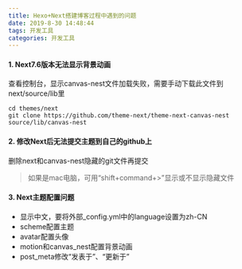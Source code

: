 ```yaml
---
title: Hexo+Next搭建博客过程中遇到的问题
date: 2019-8-30 14:48:44
tags: 开发工具
categories: 开发工具
---
```


#### 1. Next7.6版本无法显示背景动画
查看控制台，显示canvas-nest文件加载失败，需要手动下载此文件到next/source/lib里
```
cd themes/next
git clone https://github.com/theme-next/theme-next-canvas-nest source/lib/canvas-nest
```

#### 2. 修改Next后无法提交主题到自己的github上
删除next和canvas-nest隐藏的git文件再提交
> 如果是mac电脑，可用“shift+command+>”显示或不显示隐藏文件

#### 3. Next主题配置问题
* 显示中文，要将外部_config.yml中的language设置为zh-CN
* scheme配置主题
* avatar配置头像
* motion和canvas_nest配置背景动画
* post_meta修改“发表于”、“更新于”